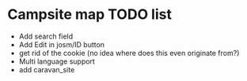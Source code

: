 # Campsite map TODO list

* Add search field
* Add Edit in josm/ID button
* get rid of the cookie
  (no idea where does this even originate from?)
* Multi language support
* add caravan_site
